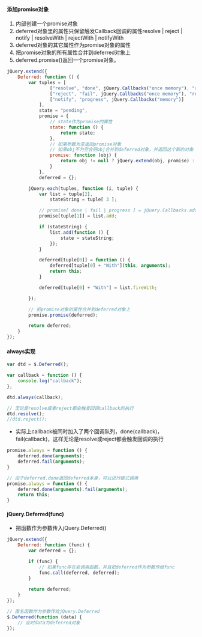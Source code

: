 #### 添加promise对象

1. 内部创建一个promise对象
2. deferred对象里的属性只保留触发Callback回调的属性resolve | reject | notify | resolveWith | rejectWith | notifyWith
3. deferred对象的其它属性作为promise对象的属性
4. 把promise对象的所有属性合并到deferred对象上
5. deferred.promise()返回一个promise对象。

```javascript
jQuery.extend({
	Deferred: function () {
		var tuples = [
				["resolve", "done", jQuery.Callbacks("once memory"), "resolved"],
				["reject", "fail", jQuery.Callbacks("once memory"), "rejected"],
				["notify", "progress", jQuery.Callbacks("memory")]
			],
			state = "pending",
			promise = {
				// state作为promise的属性
				state: function () {
					return state;
				},
				// 如果参数为空返回promise对象
				// 如果obj不为空会把obj合并到deferred对象，并返回这个新的对象
				promise: function (obj) {
					return obj != null ? jQuery.extend(obj, promise) : promise;
				}
			},
			deferred = {};

		jQuery.each(tuples, function (i, tuple) {
			var list = tuple[2],
				stateString = tuple[ 3 ];

			// promise[ done | fail | progress ] = jQuery.Callbacks.add
			promise[tuple[1]] = list.add;

			if (stateString) {
				list.add(function () {
					state = stateString;
				});
			}

			deferred[tuple[0]] = function () {
				deferred[tuple[0] + "With"](this, arguments);
				return this;
			}

			deferred[tuple[0] + "With"] = list.fireWith;

		});

		// 把promise对象的属性合并到deferred对象上
		promise.promise(deferred);

		return deferred;
	}
});
```

#### always实现

```javascript
var dtd = $.Deferred();

var callback = function () {
	console.log("callback");
};

dtd.always(callback);

// 无论是resolve或者reject都会触发回调callback的执行
dtd.resolve();
//dtd.reject();
```

* 实际上callback被同时加入了两个回调队列，done(callback)，fail(callback)，这样无论是resolve或reject都会触发回调的执行

```javascript
promise.always = function () {
	deferred.done(arguments);
	deferred.fail(arguments);
}

// 由于deferred.done返回deferred本身，可以进行链式调用
promise.always = function () {
	deferred.done(arguments).fail(arguments);
	return this;
}
```

#### jQuery.Deferred(func)

* 把函数作为参数传入jQuery.Deferred()

```javascript
jQuery.extend({
	Deferred: function (func) {
		var deferred = {};

		if (func) {
			// 如果func存在会调用函数，并且把deferred作为参数传给func
			func.call(deferred, deferred);
		}
		
		return deferred;
	}
});

// 匿名函数作为参数传给jQuery.Deferred
$.Deferred(function (data) {
	// 此时data为deferred对象
});
```



